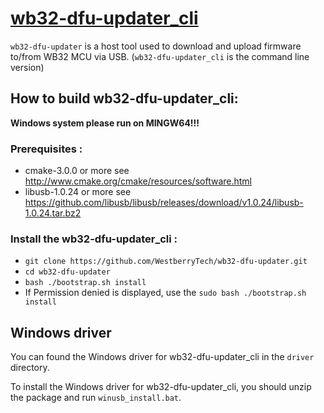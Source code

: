 # [wb32-dfu-updater_cli](https://github.com/WestberryTech/wb32-dfu-updater)

`wb32-dfu-updater` is a host tool used to download and upload firmware to/from WB32 MCU via USB. (`wb32-dfu-updater_cli` is the command line version)

## How to build wb32-dfu-updater_cli:

**Windows system please run on MINGW64!!!**

### Prerequisites :  
- cmake-3.0.0 or more see http://www.cmake.org/cmake/resources/software.html
- libusb-1.0.24 or more see https://github.com/libusb/libusb/releases/download/v1.0.24/libusb-1.0.24.tar.bz2

### Install the wb32-dfu-updater_cli :
- ``` git clone https://github.com/WestberryTech/wb32-dfu-updater.git ```
- ``` cd wb32-dfu-updater ```
- ``` bash ./bootstrap.sh install ```
- If Permission denied is displayed, use the ``` sudo bash ./bootstrap.sh install ```

## Windows driver

You can found the Windows driver for wb32-dfu-updater_cli in the `driver` directory.

To install the Windows driver for wb32-dfu-updater_cli, you should unzip the package and run `winusb_install.bat`.
